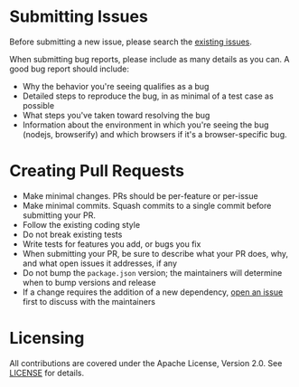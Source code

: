 # Submitting Issues

Before submitting a new issue, please search the [existing issues][issues].

When submitting bug reports, please include as many details as you can. A good
bug report should include:

- Why the behavior you're seeing qualifies as a bug
- Detailed steps to reproduce the bug, in as minimal of a test case as possible 
- What steps you've taken toward resolving the bug
- Information about the environment in which you're seeing the bug (nodejs,
  browserify) and which browsers if it's a browser-specific bug.

# Creating Pull Requests

- Make minimal changes. PRs should be per-feature or per-issue
- Make minimal commits. Squash commits to a single commit before submitting
  your PR.
- Follow the existing coding style
- Do not break existing tests
- Write tests for features you add, or bugs you fix
- When submitting your PR, be sure to describe what your PR does, why, and what
  open issues it addresses, if any
- Do not bump the `package.json` version; the maintainers will determine when
  to bump versions and release
- If a change requires the addition of a new dependency, [open an issue][issues]
  first to discuss with the maintainers

# Licensing

All contributions are covered under the Apache License, Version 2.0. See
[LICENSE][license] for details.

[license]: ./LICENSE
[issues]: https://github.com/urbanairship/join-by-keys/issues/
